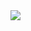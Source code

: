 <img src="https://capsule-render.vercel.app/api?type=waving&color=_#08080&height=300&section=header&text=Suyeon's%20GitHub&fontSize=90&" />
